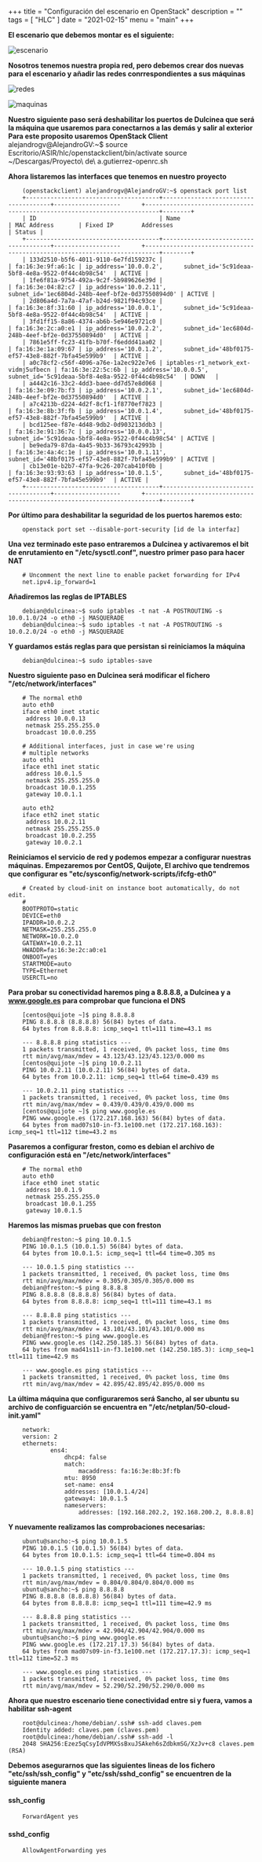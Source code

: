 +++
title = "Configuración del escenario en OpenStack"
description = ""
tags = [
    "HLC"
]
date = "2021-02-15"
menu = "main"
+++

**El escenario que debemos montar es el siguiente:**

![escenario](/escenario_os/1.png)

**Nosotros tenemos nuestra propia red, pero debemos crear dos nuevas para el escenario y añadir las redes conrrespondientes a sus máquinas**

![redes](/escenario_os/2.png)

![maquinas](/escenario_os/3.png)

**Nuestro siguiente paso será deshabilitar los puertos de Dulcinea que será la máquina que usaremos para conectarnos a las demás y salir al exterior**
**Para este proposito usaremos OpenStack Client**
        alejandrogv@AlejandroGV:~$ source Escritorio/ASIR/hlc/openstackclient/bin/activate
        source ~/Descargas/Proyecto\ de\ a.gutierrez-openrc.sh

**Ahora listaremos las interfaces que tenemos en nuestro proyecto**
        
        (openstackclient) alejandrogv@AlejandroGV:~$ openstack port list
        +--------------------------------------+--------------------------------------+-------------------      +--------------------------------------------------------------------------+--------+
        | ID                                   | Name                                 | MAC Address       | Fixed IP        Addresses                                                       | Status |
        +--------------------------------------+--------------------------------------+-------------------      +--------------------------------------------------------------------------+--------+
        | 133d2510-b5f6-4011-9110-6e7fd159237c |                                      | fa:16:3e:9f:a6:1c | ip_address='10.0.0.2',      subnet_id='5c91deaa-5bf8-4e8a-9522-0f44c4b98c54'  | ACTIVE |
        | 1fe6f81a-9754-492a-9c2f-5b989626e39d |                                      | fa:16:3e:04:82:c7 | ip_address='10.0.2.11',         subnet_id='1ec6804d-248b-4eef-bf2e-0d37550894d0' | ACTIVE |
        | 2d806a4d-7a7a-47af-b24d-9821f94c93ce |                                      | fa:16:3e:8f:31:60 | ip_address='10.0.0.1',      subnet_id='5c91deaa-5bf8-4e8a-9522-0f44c4b98c54'  | ACTIVE |
        | 3fd1ff15-8a86-4374-ab6b-5e946e9721c0 |                                      | fa:16:3e:2c:a0:e1 | ip_address='10.0.2.2',      subnet_id='1ec6804d-248b-4eef-bf2e-0d37550894d0'  | ACTIVE |
        | 7861e5ff-fc23-41fb-b70f-f6eddd41aa02 |                                      | fa:16:3e:1a:09:67 | ip_address='10.0.1.2',      subnet_id='48bf0175-ef57-43e8-882f-7bfa45e599b9'  | ACTIVE |
        | a0c78cf2-c56f-4096-a76e-1a2ec922e7e6 | iptables-r1_network_ext-vidmj5ufbecn | fa:16:3e:22:5c:6b | ip_address='10.0.0.5',      subnet_id='5c91deaa-5bf8-4e8a-9522-0f44c4b98c54'  | DOWN   |
        | a4442c16-33c2-4dd3-baee-dd7d57e8d068 |                                      | fa:16:3e:09:7b:f3 | ip_address='10.0.2.1',      subnet_id='1ec6804d-248b-4eef-bf2e-0d37550894d0'  | ACTIVE |
        | a7c4213b-d224-4d2f-8cf1-1f8770ef7823 |                                      | fa:16:3e:8b:3f:fb | ip_address='10.0.1.4',      subnet_id='48bf0175-ef57-43e8-882f-7bfa45e599b9'  | ACTIVE |
        | bcd125ee-f87e-4d48-9db2-0d903213ddb3 |                                      | fa:16:3e:91:36:7c | ip_address='10.0.0.13',         subnet_id='5c91deaa-5bf8-4e8a-9522-0f44c4b98c54' | ACTIVE |
        | be9eda79-87da-4a45-9b33-36793c42993b |                                      | fa:16:3e:4a:4c:1e | ip_address='10.0.1.11',         subnet_id='48bf0175-ef57-43e8-882f-7bfa45e599b9' | ACTIVE |
        | cb13e01e-b2b7-47fa-9c26-207cab410f0b |                                      | fa:16:3e:93:93:63 | ip_address='10.0.1.5',      subnet_id='48bf0175-ef57-43e8-882f-7bfa45e599b9'  | ACTIVE |
        +--------------------------------------+--------------------------------------+-------------------      +--------------------------------------------------------------------------+--------+

**Por último para deshabilitar la seguridad de los puertos haremos esto:**
        
        openstack port set --disable-port-security [id de la interfaz]

**Una vez terminado este paso entraremos a Dulcinea y activaremos el bit de enrutamiento en "/etc/sysctl.conf", nuestro primer paso para hacer NAT**

        # Uncomment the next line to enable packet forwarding for IPv4
        net.ipv4.ip_forward=1

**Añadiremos las reglas de IPTABLES**

        debian@dulcinea:~$ sudo iptables -t nat -A POSTROUTING -s 10.0.1.0/24 -o eth0 -j MASQUERADE
        debian@dulcinea:~$ sudo iptables -t nat -A POSTROUTING -s 10.0.2.0/24 -o eth0 -j MASQUERADE

**Y guardamos estás reglas para que persistan si reiniciamos la máquina**

        debian@dulcinea:~$ sudo iptables-save

**Nuestro siguiente paso en Dulcinea será modificar el fichero "/etc/network/interfaces"**

        # The normal eth0
        auto eth0
        iface eth0 inet static
         address 10.0.0.13
         netmask 255.255.255.0
         broadcast 10.0.0.255

        # Additional interfaces, just in case we're using
        # multiple networks
        auto eth1
        iface eth1 inet static
         address 10.0.1.5
         netmask 255.255.255.0
         broadcast 10.0.1.255
         gateway 10.0.1.1

        auto eth2
        iface eth2 inet static
         address 10.0.2.11
         netmask 255.255.255.0
         broadcast 10.0.2.255
         gateway 10.0.2.1

**Reiniciamos el servicio de red y podemos empezar a configurar nuestras máquinas.**
**Empezaremos por CentOS, Quijote, El archivo que tendremos que configurar es "etc/sysconfig/network-scripts/ifcfg-eth0"**

        # Created by cloud-init on instance boot automatically, do not edit.
        #
        BOOTPROTO=static
        DEVICE=eth0
        IPADDR=10.0.2.2
        NETMASK=255.255.255.0
        NETWORK=10.0.2.0
        GATEWAY=10.0.2.11
        HWADDR=fa:16:3e:2c:a0:e1
        ONBOOT=yes
        STARTMODE=auto
        TYPE=Ethernet
        USERCTL=no

**Para probar su conectividad haremos ping a 8.8.8.8, a Dulcinea y a www.google.es para comprobar que funciona el DNS**

        [centos@quijote ~]$ ping 8.8.8.8
        PING 8.8.8.8 (8.8.8.8) 56(84) bytes of data.
        64 bytes from 8.8.8.8: icmp_seq=1 ttl=111 time=43.1 ms
    
        --- 8.8.8.8 ping statistics ---
        1 packets transmitted, 1 received, 0% packet loss, time 0ms
        rtt min/avg/max/mdev = 43.123/43.123/43.123/0.000 ms
        [centos@quijote ~]$ ping 10.0.2.11
        PING 10.0.2.11 (10.0.2.11) 56(84) bytes of data.
        64 bytes from 10.0.2.11: icmp_seq=1 ttl=64 time=0.439 ms
    
        --- 10.0.2.11 ping statistics ---
        1 packets transmitted, 1 received, 0% packet loss, time 0ms
        rtt min/avg/max/mdev = 0.439/0.439/0.439/0.000 ms
        [centos@quijote ~]$ ping www.google.es
        PING www.google.es (172.217.168.163) 56(84) bytes of data.
        64 bytes from mad07s10-in-f3.1e100.net (172.217.168.163): icmp_seq=1 ttl=112 time=43.2 ms
    
**Pasaremos a configurar freston, como es debian el archivo de configuración está en "/etc/network/interfaces"**

        # The normal eth0
        auto eth0
        iface eth0 inet static
         address 10.0.1.9
         netmask 255.255.255.0
         broadcast 10.0.1.255
         gateway 10.0.1.5

**Haremos las mismas pruebas que con freston**

        debian@freston:~$ ping 10.0.1.5
        PING 10.0.1.5 (10.0.1.5) 56(84) bytes of data.
        64 bytes from 10.0.1.5: icmp_seq=1 ttl=64 time=0.305 ms
        
        --- 10.0.1.5 ping statistics ---
        1 packets transmitted, 1 received, 0% packet loss, time 0ms
        rtt min/avg/max/mdev = 0.305/0.305/0.305/0.000 ms
        debian@freston:~$ ping 8.8.8.8
        PING 8.8.8.8 (8.8.8.8) 56(84) bytes of data.
        64 bytes from 8.8.8.8: icmp_seq=1 ttl=111 time=43.1 ms
        
        --- 8.8.8.8 ping statistics ---
        1 packets transmitted, 1 received, 0% packet loss, time 0ms
        rtt min/avg/max/mdev = 43.101/43.101/43.101/0.000 ms
        debian@freston:~$ ping www.google.es
        PING www.google.es (142.250.185.3) 56(84) bytes of data.
        64 bytes from mad41s11-in-f3.1e100.net (142.250.185.3): icmp_seq=1 ttl=111 time=42.9 ms
        
        --- www.google.es ping statistics ---
        1 packets transmitted, 1 received, 0% packet loss, time 0ms
        rtt min/avg/max/mdev = 42.895/42.895/42.895/0.000 ms

**La última máquina que configuraremos será Sancho, al ser ubuntu su archivo de configuarción se encuentra en "/etc/netplan/50-cloud-init.yaml"**

        network:
        version: 2
        ethernets:
                ens4:
                    dhcp4: false
                    match:
                        macaddress: fa:16:3e:8b:3f:fb
                    mtu: 8950
                    set-name: ens4
                    addresses: [10.0.1.4/24]
                    gateway4: 10.0.1.5
                    nameservers:
                        addresses: [192.168.202.2, 192.168.200.2, 8.8.8.8]

**Y nuevamente realizamos las comprobaciones necesarias:**

        ubuntu@sancho:~$ ping 10.0.1.5
        PING 10.0.1.5 (10.0.1.5) 56(84) bytes of data.
        64 bytes from 10.0.1.5: icmp_seq=1 ttl=64 time=0.804 ms
        
        --- 10.0.1.5 ping statistics ---
        1 packets transmitted, 1 received, 0% packet loss, time 0ms
        rtt min/avg/max/mdev = 0.804/0.804/0.804/0.000 ms
        ubuntu@sancho:~$ ping 8.8.8.8
        PING 8.8.8.8 (8.8.8.8) 56(84) bytes of data.
        64 bytes from 8.8.8.8: icmp_seq=1 ttl=111 time=42.9 ms
        
        --- 8.8.8.8 ping statistics ---
        1 packets transmitted, 1 received, 0% packet loss, time 0ms
        rtt min/avg/max/mdev = 42.904/42.904/42.904/0.000 ms
        ubuntu@sancho:~$ ping www.google.es
        PING www.google.es (172.217.17.3) 56(84) bytes of data.
        64 bytes from mad07s09-in-f3.1e100.net (172.217.17.3): icmp_seq=1 ttl=112 time=52.3 ms
        
        --- www.google.es ping statistics ---
        1 packets transmitted, 1 received, 0% packet loss, time 0ms
        rtt min/avg/max/mdev = 52.290/52.290/52.290/0.000 ms

**Ahora que nuestro escenario tiene conectividad entre si y fuera, vamos a habilitar ssh-agent**

        root@dulcinea:/home/debian/.ssh# ssh-add claves.pem 
        Identity added: claves.pem (claves.pem)
        root@dulcinea:/home/debian/.ssh# ssh-add -l
        2048 SHA256:Ezez5qCsyIdVPMXSsBxuJSAkeh6sZdbkmSG/XzJv+c8 claves.pem (RSA)

**Debemos asegurarnos que las siguientes lineas de los fichero "etc/ssh/ssh_config" y "etc/ssh/sshd_config" se encuentren de la siguiente manera**

#### ssh_config

        ForwardAgent yes

#### sshd_config

        AllowAgentForwarding yes

